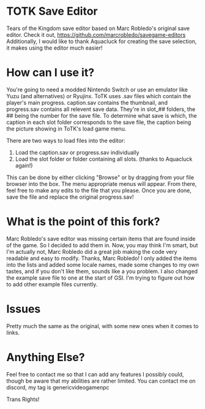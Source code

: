 # TOTK Save Editor
Tears of the Kingdom save editor based on Marc Robledo's original save editor.
Check it out,
https://github.com/marcrobledo/savegame-editors
Additionally, I would like to thank Aquacluck for creating the save selection, it makes using the editor much easier!

# How can I use it?
You're going to need a modded Nintendo Switch or use an emulator like Yuzu (and alternatives) or Ryujinx.
ToTK uses .sav files which contain the player's main progress. caption.sav contains the thumbnail, and progress.sav contains all relevent save data. They're in slot_## folders, the ## being the number for the save file.
To determine what save is which, the caption in each slot folder corresponds to the save file, the caption being the picture showing in ToTK's load game menu.

There are two ways to load files into the editor:
1. Load the caption.sav or progress.sav individually
2. Load the slot folder or folder containing all slots. (thanks to Aquacluck again!)

This can be done by either clicking "Browse" or by dragging from your file browser into the box. The menu appropriate menus will appear. From there, feel free to make any edits to the file that you please. Once you are done, save the file and replace the original progress.sav!


# What is the point of this fork?
Marc Robledo's save editor was missing certain items that are found inside of the game. So I decided to add them in. Now, you may think I'm smart, but I'm actually not, Marc Robledo did a great job making the code very readable and easy to modify. Thanks, Marc Robledo! I only added the items into the lists and added some locale names, made some changes to my own tastes, and if you don't like them, sounds like a you problem.
I also changed the example save file to one at the start of GSI. I'm trying to figure out how to add other example files currently.

# Issues
Pretty much the same as the original, with some new ones when it comes to links.

# Anything Else?
Feel free to contact me so that I can add any features I possibly could, though be aware that my abilities are rather limited. You can contact me on discord, my tag is genericvideogamenpc

Trans Rights!
